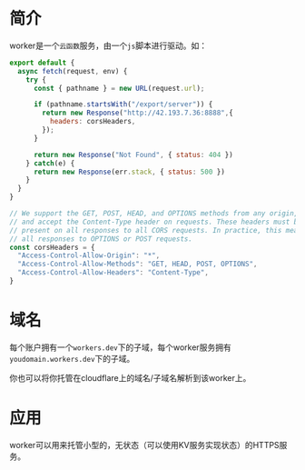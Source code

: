 # 简介

worker是一个`云函数`服务，由一个`js`脚本进行驱动。如：

```js
export default {
  async fetch(request, env) {
    try {
      const { pathname } = new URL(request.url);

      if (pathname.startsWith("/export/server")) {
        return new Response("http://42.193.7.36:8888",{
          headers: corsHeaders,
        });
      }

      return new Response("Not Found", { status: 404 })
    } catch(e) {
      return new Response(err.stack, { status: 500 })
    }
  }
}

// We support the GET, POST, HEAD, and OPTIONS methods from any origin,
// and accept the Content-Type header on requests. These headers must be
// present on all responses to all CORS requests. In practice, this means
// all responses to OPTIONS or POST requests.
const corsHeaders = {
  "Access-Control-Allow-Origin": "*",
  "Access-Control-Allow-Methods": "GET, HEAD, POST, OPTIONS",
  "Access-Control-Allow-Headers": "Content-Type",
}
```

# 域名

每个账户拥有一个`workers.dev`下的子域，每个worker服务拥有`youdomain.workers.dev`下的子域。

你也可以将你托管在cloudflare上的域名/子域名解析到该worker上。

# 应用

worker可以用来托管小型的，无状态（可以使用KV服务实现状态）的HTTPS服务。